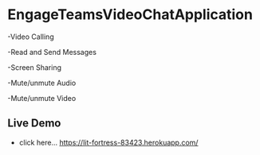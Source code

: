 # EngageTeamsVideoChatApplication

-Video Calling 

-Read and Send Messages

-Screen Sharing

-Mute/unmute Audio

-Mute/unmute Video



## Live Demo 
- click here... https://lit-fortress-83423.herokuapp.com/

